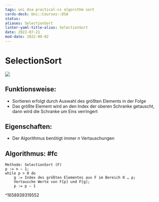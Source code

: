 ```yaml
---
tags: uni dsa practical-cs algorithm sort
cards-deck: Uni::Courses::DSA
status: 
aliases: SelectionSort
linter-yaml-title-alias: SelectionSort
date: 2022-07-21
mod-date: 2022-09-02
---
```


# SelectionSort
![](https://corte.si/posts/code/visualisingsorting/selection.png)

## Funktionsweise:
- Sortieren erfolgt durch Auswahl des größten Elements in der Folge
- Das größte Element wird an den Index der oberen Schranke getauscht, dann wird die Schranke um Eins verringert

## Eigenschaften:
- Der Algorithmus benötigt immer $n$ Vertauschungen

## Algorithmus: #fc
```
Methode: SelectionSort (F)
p := n − 1;
while p > 0 do
	g := Index des größten Elementes aus F im Bereich 0 … p;
	Vertausche Werte von F[p] und F[g];
	p := p − 1
```
^1658939319552

